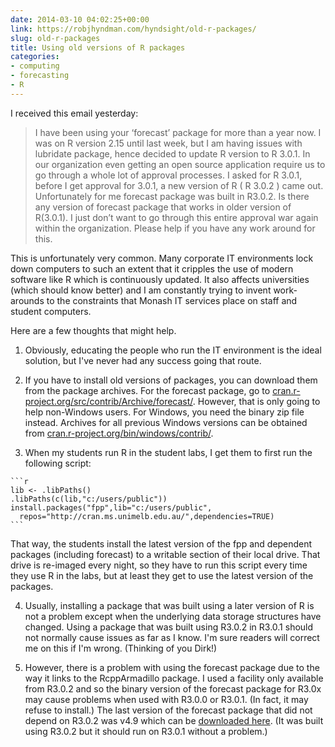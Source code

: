 ```yaml
---
date: 2014-03-10 04:02:25+00:00
link: https://robjhyndman.com/hyndsight/old-r-packages/
slug: old-r-packages
title: Using old versions of R packages
categories:
- computing
- forecasting
- R
---
```


I received this email yesterday:



>I have been using your ‘forecast’ package for more than a year now. I was on R version 2.15 until last week, but I am having issues with lubridate package, hence decided to update R version to  R 3.0.1. In our organization even getting an open source application require us to go through a whole lot of approval processes. I asked for R 3.0.1,  before I get approval for 3.0.1, a new version of R ( R 3.0.2 ) came out. Unfortunately for me forecast package was built in R3.0.2. Is there any version of forecast package that works in older version of R(3.0.1). I just don’t want to go through this entire approval war again  within the organization.
Please help if you have any work around for this.


This is unfortunately very common. Many corporate IT environments lock down computers to such an extent that it cripples the use of modern software like R which is continuously updated. It also affects universities (which should know better) and I am constantly trying to invent work-arounds to the constraints that Monash IT services place on staff and student computers.

Here are a few thoughts that might help.<!-- more -->



  1. Obviously, educating the people who run the IT environment is the ideal solution, but I've never had any success going that route.

  2. If you have to install old versions of packages, you can download them from the package archives. For the forecast package, go to [cran.r-project.org/src/contrib/Archive/forecast/](http://cran.r-project.org/src/contrib/Archive/forecast/). However, that is only going to help non-Windows users. For Windows, you need the binary zip file instead. Archives for all previous Windows versions can be obtained from [cran.r-project.org/bin/windows/contrib/](http://cran.r-project.org/bin/windows/contrib/).

  3. When my students run R in the student labs, I get them to first run the following script:

    ```r
    lib <- .libPaths()
    .libPaths(c(lib,"c:/users/public"))
    install.packages("fpp",lib="c:/users/public",
      repos="http://cran.ms.unimelb.edu.au/",dependencies=TRUE)
    ```

That way, the students install the latest version of the fpp and dependent packages (including forecast) to a writable section of their local drive. That drive is re-imaged every night, so they have to run this script every time they use R in the labs, but at least they get to use the latest version of the packages.

  4. Usually, installing a package that was built using a later version of R is not a problem except when the underlying data storage structures have changed. Using a package that was built using R3.0.2 in R3.0.1 should not normally cause issues as far as I know. I'm sure readers will correct me on this if I'm wrong. (Thinking of you Dirk!)

  5. However, there is a problem with using the forecast package due to the way it links to the RcppArmadillo package. I used a facility only available from R3.0.2 and so the binary version of the forecast package for R3.0x may cause problems when used with R3.0.0 or R3.0.1. (In fact, it may refuse to install.) The last version of the forecast package that did not depend on R3.0.2 was v4.9 which can be [downloaded here](https://www.dropbox.com/s/jphoafyl5w22zzi/forecast_4.9.zip). (It was built using R3.0.2 but it should run on R3.0.1 without a problem.)
